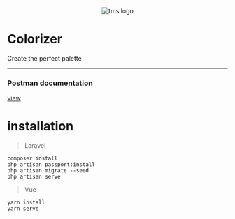 <div align="center">
  <img src="https://files.catbox.moe/jayouh.jpg" alt="tms logo">
</div>

# Colorizer
Create the perfect palette

<hr/>

### Postman documentation  
[view](https://documenter.getpostman.com/view/12599375/2s93CKQErt/)

# installation

> Laravel
```
composer install
php artisan passport:install
php artisan migrate --seed
php artisan serve
```

> Vue
```
yarn install
yarn serve
```


